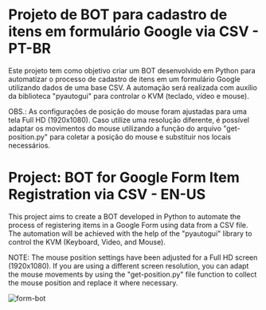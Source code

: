 # Projeto de BOT para cadastro de itens em formulário Google via CSV - PT-BR

Este projeto tem como objetivo criar um BOT desenvolvido em Python para automatizar o processo de cadastro de itens em um formulário Google utilizando dados de uma base CSV. A automação será realizada com auxílio da biblioteca "pyautogui" para controlar o KVM (teclado, vídeo e mouse).

OBS.: As configurações de posição do mouse foram ajustadas para uma tela Full HD (1920x1080). Caso utilize uma resolução diferente, é possível adaptar os movimentos do mouse utilizando a função do arquivo "get-position.py" para coletar a posição do mouse e substituir nos locais necessários.

# Project: BOT for Google Form Item Registration via CSV - EN-US

This project aims to create a BOT developed in Python to automate the process of registering items in a Google Form using data from a CSV file. The automation will be achieved with the help of the "pyautogui" library to control the KVM (Keyboard, Video, and Mouse).

NOTE: The mouse position settings have been adjusted for a Full HD screen (1920x1080). If you are using a different screen resolution, you can adapt the mouse movements by using the "get-position.py" file function to collect the mouse position and replace it where necessary.

![form-bot](https://github.com/martibez/form-bot/assets/30596420/2433a377-e926-4333-9786-81073142fca7)
